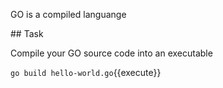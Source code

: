 GO is a compiled languange

## Task

Compile your GO source code into an executable

`go build hello-world.go`{{execute}}
